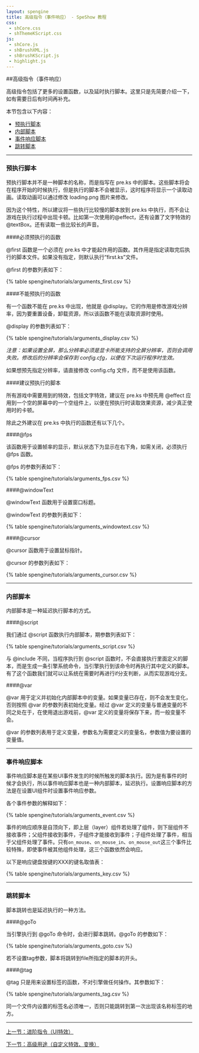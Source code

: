 ```yaml
---
layout: spengine
title: 高级指令（事件响应） - SpeShow 教程
css:
 - shCore.css
 - shThemeKScript.css
js:
 - shCore.js
 - shBrushXML.js
 - shBrushKScript.js
 - highlight.js
---
```

               		
##高级指令（事件响应）

高级指令包括了更多的设置函数，以及延时执行脚本。这里只是先简要介绍一下，如有需要日后有时间再补充。

本节包含以下内容：

 - [预执行脚本](#part_1)
 - [内部脚本](#part_2)
 - [事件响应脚本](#part_3)
 - [跳转脚本](#part_4)

**********************************************************************

<h3 id="part_1">预执行脚本</h3>

预执行脚本并不是一种脚本的名称，而是指写在 pre.ks 中的脚本。这些脚本将会在程序开始的时候执行，但是执行的脚本不会被显示，这时程序将显示一个读取动画。读取动画可以通过修改 loading.png 图片来修改。

因为这个特性，所以建议将一些执行比较慢的脚本放到 pre.ks 中执行，而不会让游戏在执行过程中出现卡顿。比如第一次使用的@effect，还有设置了文字特效的@textBox。还有读取一些比较长的声音。

####必须预执行的函数

@first 函数是一个必须在 pre.ks 中才能起作用的函数。其作用是指定读取完后执行的脚本文件。如果没有指定，则默认执行“first.ks”文件。

@first 的参数列表如下：

{% table spengine/tutorials/arguments_first.csv %}                 

####不能预执行的函数

有一个函数不能在 pre.ks 中出现，他就是 @display。它的作用是修改游戏分辨率，因为要重置设备，卸载资源，所以该函数不能在读取资源时使用。

@display 的参数列表如下：

{% table spengine/tutorials/arguments_display.csv %}                 
     
*注意：如果设置全屏，那么分辨率必须是显卡所能支持的全屏分辨率，否则会调用失败。修改后的分辨率会保存到 config.cfg，以便在下次运行程序时生效。*

如果想预先指定分辨率，请直接修改 config.cfg 文件，而不是使用该函数。

####建议预执行的脚本

所有游戏中需要用到的特效，包括文字特效，建议在 pre.ks 中预先用 @effect 应用到一个空的屏幕中的一个空组件上，以便在预执行时读取效果资源，减少真正使用时的卡顿。

除此之外建议在 pre.ks 中执行的函数还有以下几个。

####@fps

该函数用于设置帧率的显示，默认状态下为显示在右下角，如需关闭，必须执行 @fps 函数。

@fps 的参数列表如下：

{% table spengine/tutorials/arguments_fps.csv %}                 

####@windowText

@windowText 函数用于设置窗口标题。

@windowText 的参数列表如下：

{% table spengine/tutorials/arguments_windowtext.csv %}                 

####@cursor

@cursor 函数用于设置鼠标指针。

@cursor 的参数列表如下：

{% table spengine/tutorials/arguments_cursor.csv %}                 

**********************************************************************

<h3 id="part_2">内部脚本</h3>

内部脚本是一种延迟执行脚本的方式。

####@script

我们通过 @script 函数执行内部脚本，期参数列表如下：

{% table spengine/tutorials/arguments_script.csv %}            

与 @include 不同，当程序执行到 @script 函数时，不会直接执行里面定义的脚本，而是生成一条引擎系统命令，当引擎执行到该命令时再执行其中定义的脚本。有了这个函数我们就可以让系统在需要时再进行if分支判断，从而实现游戏分支。

####@var

@var 用于定义并初始化内部脚本中的变量。如果变量已存在，则不会发生变化，否则按照 @var 的参数列表初始化变量。经过 @var 定义的变量与普通变量的不同之处在于，在使用退出游戏前，@var 定义的变量将保存下来，而一般变量不会。

@var 的参数列表用于定义变量，参数名为需要定义的变量名，参数值为要设置的变量值。


**********************************************************************

<h3 id="part_3">事件响应脚本</h3>

事件响应脚本是在某些UI事件发生的时候所触发的脚本执行。因为是有事件的时候才会执行，所以事件响应脚本也是一种内部脚本，延迟执行。设置响应脚本的方法是在设置UI组件时设置事件响应参数。

各个事件参数的解释如下：

{% table spengine/tutorials/arguments_event.csv %}

事件的响应顺序是自顶向下，即上层（layer）组件若处理了组件，则下层组件不接收事件；父组件接收到事件，子组件才能接收到事件；子组件处理了事件，相当于父组件处理了事件。只有`on_mouse`、`on_mouse_in`、`on_mouse_out`这三个事件比较特殊，即使事件被其他组件处理，这三个函数依然会响应。

以下是响应键盘按键的XXX的键名取值表：

{% table spengine/tutorials/arguments_key.csv %}

**********************************************************************

<h3 id="part_4">跳转脚本</h3>

脚本跳转也是延迟执行的一种方法。

####@goTo

当引擎执行到 @goTo 命令时，会进行脚本跳转。@goTo 的参数如下：

{% table spengine/tutorials/arguments_goto.csv %}

若不设置tag参数，脚本将跳转到file所指定的脚本的开头。

####@tag

@tag 只是用来设置标签的函数，不对引擎做任何操作。其参数如下：

{% table spengine/tutorials/arguments_tag.csv %}

同一个文件内设置的标签名必须唯一，否则只能跳转到第一次出现该名称标签的地方。

**********************************************************************

[上一节：进阶指令（UI特效）](tutorial_4.html)

[下一节：高级用途（自定义特效、变换）](tutorial_6.html)
